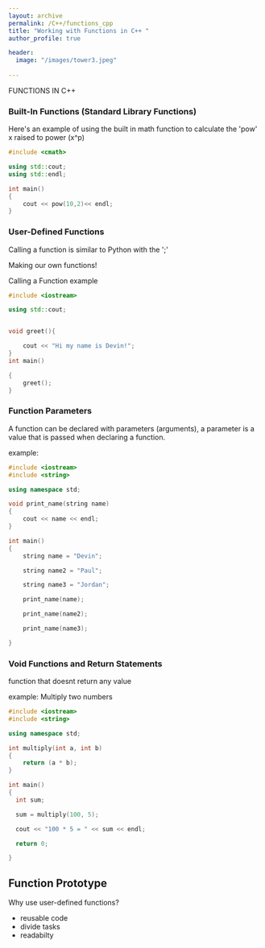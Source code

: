 ```yaml
---
layout: archive
permalink: /C++/functions_cpp
title: "Working with Functions in C++ "
author_profile: true

header:
  image: "/images/tower3.jpeg"
  
---
```



FUNCTIONS IN C++

### Built-In Functions (Standard Library Functions)

Here's an example of using the built in math function to calculate the 'pow' x raised to power (x^p)

```cpp
#include <cmath>

using std::cout;
using std::endl;

int main()
{
    cout << pow(10,2)<< endl;
}
```


### User-Defined Functions

Calling a function is similar to Python with the ';'

Making our own functions!



Calling a Function example

```cpp
#include <iostream>

using std::cout;


void greet(){

    cout << "Hi my name is Devin!";
}
int main()

{
    greet();
}
```

### Function Parameters

A function can be declared with parameters (arguments), a parameter is a value that is passed when declaring a function.

example:

```cpp
#include <iostream>
#include <string>

using namespace std;

void print_name(string name)
{
    cout << name << endl;
}

int main()
{
    string name = "Devin";

    string name2 = "Paul";

    string name3 = "Jordan";

    print_name(name);

    print_name(name2);

    print_name(name3);

}
```



### Void Functions and Return Statements

function that doesnt return any value 

example: Multiply two numbers


```cpp
#include <iostream>
#include <string>

using namespace std;

int multiply(int a, int b)
{
    return (a * b);
}

int main()
{
  int sum;

  sum = multiply(100, 5);

  cout << "100 * 5 = " << sum << endl;

  return 0;

}
```


## Function Prototype



Why use user-defined functions?

- reusable code
- divide tasks
- readabilty


